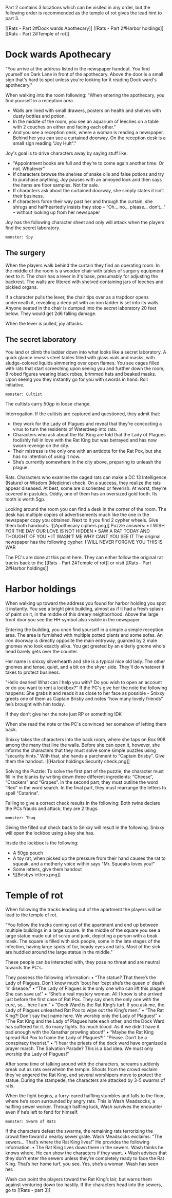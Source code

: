 Part 2 contains 3 locations which can be visited in any order, but the following order is recommended as the temple of rot gives the lead hint to part 3.

[[Rats - Part 2#Dock wards Apothecary]]
[[Rats - Part 2#Harbor holdings]] 
[[Rats - Part 2#Temple of rot]]




# Dock wards Apothecary
"You arrive at the address listed in the newspaper handout. You find yourself on Dark Lane in front of the apothecary. Above the door is a small sign that's hard to spot unless you're looking for it reading Dock ward's apothecary."

When walking into the room following:
"When entering the apothecary, you find yourself in a reception area.
- Walls are lined with small drawers, posters on health and shelves with dusty bottles and potion.
- In the middle of the room, you see an aquarium of leeches on a table with 2 couches on either end facing each other."
- And you see a reception desk, where a woman is reading a newspaper. Behind her you can see a curtained doorway. On the reception desk is a small sign reading "Joy Hult"."



Joy's goal is to drive characters away by saying stuff like:
- "Appointment books are full and they’re to come again another time. Or not. Whatever"
- If characters browse the shelves of snake oils and false potions and try to purchase anything, Joy pauses with an annoyed look and then says the items are floor samples. Not for sale.
- If characters ask about the curtained doorway, she simply states it isn’t their business.
- If characters force their way past her and through the curtain, she shrugs and halfheartedly insists they stop – “Oh… no… please… don’t…” – without looking up from her newspaper

Joy has the following character sheet and only will attack when the players find the secret laboratory.
```statblock
monster: Spy
```

## The surgery
When the players walk behind the curtain they find an operating room. In the middle of the room is a wooden chair with tables of surgery equipment next to it. The chair has a lever in it's base, presumably for adjusting the backrest. The walls are littered with shelved containing jars of leeches and pickled organs. 

If a character pulls the lever, the chair tips over as a trapdoor opens underneath it, revealing a deep pit with an iron ladder is set into its walls. Anyone seated in the chair is dumped into the secret laboratory 20 feet below. They would get 2d6 falling damage.

When the lever is pulled, joy attacks. 



## The secret laboratory 
You land or climb the ladder down into what looks like a secret laboratory. A quick glance reveals steel tables filled with glass vials and masks, with sludge-colored liquids simmering over open flames. You see cages filled with rats that start screeching upon seeing you and further down the room, 8 robed figures wearing black robes, brimmed hats and beaked masks. 
Upon seeing you they instantly go for you with swords in hand. 
Roll initiative. 
```statblock 
monster: Cultist
```
The cultists carry 50gp in loose change. 

Interrogation. 
If the cultists are captured and questioned, they admit that:
- they work for the Lady of Plagues and reveal that they’re concocting a virus to turn the residents of Waterdeep into rats. 
- Characters who ask about the Rat King are told that the Lady of Plagues foolishly fell in love with the Rat King but was betrayed and has now sworn revenge on the city. 
- Their mistress is the only one with an antidote for the Rat Pox, but she has no intention of using it now. 
- She’s currently somewhere in the city above, preparing to unleash the plague.

Rats. 
Characters who examine the caged rats can make a DC 13 Intelligence (Nature) or Wisdom (Medicine) check. On a success, they realize the rats appear diseased. At best, some are disoriented or feverish. At worst, they’re covered in pustules. Oddly, one of them has an oversized gold tooth. Its tooth is worth 5gp. 


Looking around the room you can find a desk in the corner of the room. The desk has multiple copies of advertisements much like the one in the newspaper copy you obtained. Next to it you find 2 cypher wheels. Give them both handouts. 
![[Apothecary ciphers.png]]
Puzzle answers:
• I WISH FOR THE DAY OUR LOVE IS NOT HIDDEN 
• SAW A RAT TODAY AND THOUGHT OF YOU 
• IT WASN’T ME WHY CANT YOU SEE IT
The original newspaper has the following cypher:
I WILL NEVER FORGIVE YOU THIS IS WAR


The PC's are done at this point here. They can either follow the original rat tracks back to the [[Rats - Part 2#Temple of rot]] or visit [[Rats - Part 2#Harbor holdings]] 










# Harbor holdings
When walking up toward the address you found for harbor holding you spot it instantly. You see a bright pink building, almost as if it had a fresh splash of paint on it, in the middle of this dreary neighborhood. Above the large front door you see the HH symbol also visible in the newspaper. 

Entering the building, you once find yourself in a simple a simple reception area. The area is furnished with multiple potted plants and some sofas. An iron doorway is directly opposite the main entryway, guarded by 2 male gnomes who look exactly alike. You get greeted by an elderly gnome who's head barely gets over the counter.  

Her name is snixxy silverhearth and she is a typical nice old lady. 
The other gnomes and tense, quiet, and a bit on the shyer side. They'll do whatever it takes to protect business. 

"Hello dearies! What can I help you with? Do you wish to open an account or do you want to rent a lockbox?"
If the PC's give her the note the following happens:
	She grabs it and reads it as close to her face as possible - Snixxy greets one of them as Captain Brisby and notes “how many lovely friends” he’s brought with him today.

If they don't give her the note just RP or something IDK

When she read the note or the PC's convinced her somehow of letting them back.

Snixxy takes the characters into the back room, where she taps on Box 908 among the many that line the walls. Before she can open it, however, she informs the characters that they must solve some simple puzzles using “security hints.” With that, she hands a parchment to “Captain Brisby”. Give them the handout. ![[Harbor holdings Security check.png]]

Solving the Puzzle:
To solve the first part of the puzzle, the character must fill in the blanks by writing down three different ingredients: “Cheese”, “Crackers” and “Grapes”. 
In the second part, they must outline the word “Red” in the word search. 
In the final part, they must rearrange the letters to spell “Catarina”.



Failing to give a correct check results in the following:
Both twins declare the PCs frauds and attack, they are 2 thugs. 
```statblock
monster: Thug
```



Giving the filled out check back to Snixxy will result in the following.
Snixxy will open the lockbox using a key she has. 

Inside the lockbox is the following: 
- A 50gp pouch
- A toy rat, when picked up the pressure from their hand causes the rat to squeak, and a motherly voice within says "Mr. Squeaks loves you!"
- Some letters, give them handout 
- ![[Brisbys letters.png]]


# Temple of rot
When following the tracks leading out of the apartment the players will be lead to the temple of rot.

"You follow the tracks coming out of the apartment and end up between multiple buildings in a large square. In the middle of the square you see a large statue made out of scrap and junk, depicting a person with a beak mask. The square is filled with sick people, some in the late stages of the infection, having large spots of fur, beady eyes and tails. Most of the sick are huddled around the large statue in the middle."

These people can be interacted with, they pose no threat and are neutral towards the PC's. 

They possess the following information:
• “The statue? That there’s the Lady of Plagues. Don’t know much ‘bout her ‘cept she’s the queen o’ death ‘n’ disease.” 
• “The Lady of Plagues is the only one who can lift this plague! She can save us!” 
• “She’s a real mystery woman. All I know is she arrived just before the first case of Rat Pox. They say she’s the only one with the cure, so… here I am.” 
• “Dock Ward is the Rat King’s turf. If you ask me, the Lady of Plagues unleashed Rat Pox to wipe out the King’s men.” 
• “The Rat King?! Don’t say that name here. We worship only the Lady of Plagues!” 
• “The Rat King and the Lady of Plagues hate each other, and the Dock Ward has suffered for it. So many fights. So much blood. As if we didn’t have it bad enough with the Xanathar prowling about!” 
• “Maybe the Rat King spread Rat Pox to frame the Lady of Plagues?!” “Please. Don’t be a conspiracy theorist.” 
• “I hear the priests of the dock ward have organized a prayer march. The Salvation Parade? This is a bad idea. We must only worship the Lady of Plagues!”


After some time of talking around with the characters, screams suddenly break out as rats overwhelm the temple. 
Shouts from the crowd exclaim they’ve angered the Rat King, and several worshipers move to protect the statue. 
During the stampede, the characters are attacked by 3-5 swarms of rats.

When the fight begins, a furry-eared halfling stumbles and falls to the floor, where he’s soon surrounded by angry rats. This is Wash Meadsocks, a halfling sewer worker. Through halfling luck, Wash survives the encounter even if he’s left to fend for himself.

```statblock
monster: Swarm of Rats
```


If the characters defeat the swarms, the remaining rats terrorizing the crowd flee toward a nearby sewer grate. 
Wash Meadsocks exclaims: “The sewers… That’s where the Rat King lives!” He provides the following information:
• The Rat King lives down there in the sewers. Wash thinks he knows where. He can show the characters if they want. 
• Wash advises that they don’t enter the sewers unless they’re completely ready to face the Rat King. That’s her home turf, you see. Yes, she’s a woman. Wash has seen her.

Wash can point the players toward the Rat King’s lair, but warns them against venturing down too hastily. 
If the characters head into the sewers, go to [[Rats - part 3]] 